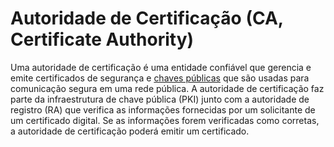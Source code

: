 # Autoridade de Certificação (CA, Certificate Authority)

Uma autoridade de certificação é uma entidade confiável que gerencia e emite certificados de segurança e [chaves públicas](Chave%20P%C3%BAblica.md) que são usadas para comunicação segura em uma rede pública. A autoridade de certificação faz parte da infraestrutura de chave pública (PKI) junto com a autoridade de registro (RA) que verifica as informações fornecidas por um solicitante de um certificado digital. Se as informações forem verificadas como corretas, a autoridade de certificação poderá emitir um certificado.
